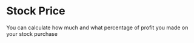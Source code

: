 # Stock Price

You can calculate how much and what percentage of profit you made on your stock purchase

